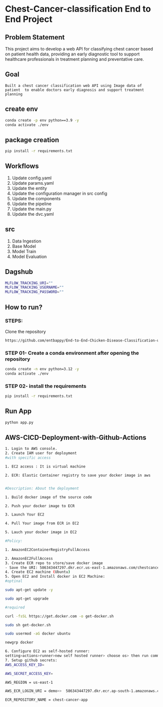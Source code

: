 # Chest-Cancer-classification End to  End Project 

## Problem Statement
This project aims to develop a web API for classifying chest cancer based on patient health data, providing an early diagnostic tool to support healthcare professionals in treatment planning and preventative care.
## Goal
 	Built a chest cancer classification web API using Image data of patient  to enable doctors early diagnosis and support treatment planning

## create env
```bash
conda create -p env python==3.9 -y
conda activate ./env
```

## package creation
```bash
pip install -r requirements.txt
```

## Workflows
1. Update config.yaml
2. Update params.yaml
3. Update the entity
4. Update the configuration manager in src config
5. Update the components
6. Update the pipeline
7. Update the main.py
8. Update the dvc.yaml

## src
1. Data Ingestion
2. Base Model
3. Model Train
4. Model Evaluation

## Dagshub
```bash
MLFLOW_TRACKING_URI=""
MLFLOW_TRACKING_USERNAME=""
MLFLOW_TRACKING_PASSWORD=""
```
## How to run?
### STEPS:
Clone the repository
```bash
https://github.com/entbappy/End-to-End-Chicken-Disease-Classification-using-Fecal-Image.git
```
### STEP 01- Create a conda environment after opening the repository
```bash
conda create -n env python=3.12 -y
conda activate ./env
```
### STEP 02- install the requirements
```bash
pip install -r requirements.txt
```
## Run  App
```bash
python app.py
```

## AWS-CICD-Deployment-with-Github-Actions
```bash
1. Login to AWS console.
2. Create IAM user for deployment
#with specific access

1. EC2 access : It is virtual machine

2. ECR: Elastic Container registry to save your docker image in aws


#Description: About the deployment

1. Build docker image of the source code

2. Push your docker image to ECR

3. Launch Your EC2 

4. Pull Your image from ECR in EC2

5. Lauch your docker image in EC2

#Policy:

1. AmazonEC2ContainerRegistryFullAccess

2. AmazonEC2FullAccess
3. Create ECR repo to store/save docker image
- Save the URI: 586343447297.dkr.ecr.us-east-1.amazonaws.com/chestcancer
4. Create EC2 machine (Ubuntu)
5. Open EC2 and Install docker in EC2 Machine:
#optinal

sudo apt-get update -y

sudo apt-get upgrade

#required

curl -fsSL https://get.docker.com -o get-docker.sh

sudo sh get-docker.sh

sudo usermod -aG docker ubuntu

newgrp docker

6. Configure EC2 as self-hosted runner:
setting>actions>runner>new self hosted runner> choose os> then run command one by one
7. Setup github secrets:
AWS_ACCESS_KEY_ID=

AWS_SECRET_ACCESS_KEY=

AWS_REGION = us-east-1

AWS_ECR_LOGIN_URI = demo>>  586343447297.dkr.ecr.ap-south-1.amazonaws.com

ECR_REPOSITORY_NAME = chest-cancer-app
```
